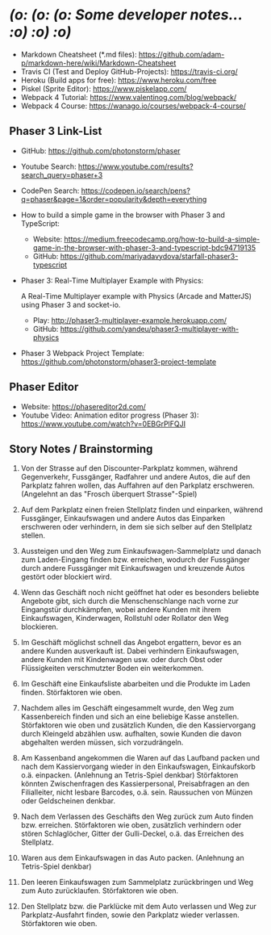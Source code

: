 # _(o: (o: (o:_ _Some developer notes..._ _:o) :o) :o)_

-   Markdown Cheatsheet (\*.md files): <https://github.com/adam-p/markdown-here/wiki/Markdown-Cheatsheet>
-   Travis CI (Test and Deploy GitHub-Projects): <https://travis-ci.org/>
-   Heroku (Build apps for free): <https://www.heroku.com/free>
-   Piskel (Sprite Editor): <https://www.piskelapp.com/>
-   Webpack 4 Tutorial: <https://www.valentinog.com/blog/webpack/>
-   Webpack 4 Course: <https://wanago.io/courses/webpack-4-course/>

## Phaser 3 Link-List

-   GitHub: <https://github.com/photonstorm/phaser>

-   Youtube Search: <https://www.youtube.com/results?search_query=phaser+3>
-   CodePen Search: <https://codepen.io/search/pens?q=phaser&page=1&order=popularity&depth=everything>

-   How to build a simple game in the browser with Phaser 3 and TypeScript:

    -   Website: <https://medium.freecodecamp.org/how-to-build-a-simple-game-in-the-browser-with-phaser-3-and-typescript-bdc94719135>
    -   GitHub: <https://github.com/mariyadavydova/starfall-phaser3-typescript>

-   Phaser 3: Real-Time Multiplayer Example with Physics:

    A Real-Time Multiplayer example with Physics (Arcade and MatterJS) using Phaser 3 and socket-io.

    -   Play: <http://phaser3-multiplayer-example.herokuapp.com/>
    -   GitHub: <https://github.com/yandeu/phaser3-multiplayer-with-physics>

-   Phaser 3 Webpack Project Template: <https://github.com/photonstorm/phaser3-project-template>

## Phaser Editor

-   Website: <https://phasereditor2d.com/>
-   Youtube Video: Animation editor progress (Phaser 3): <https://www.youtube.com/watch?v=0EBGrPlFQJI>

## Story Notes / Brainstorming

1. Von der Strasse auf den Discounter-Parkplatz kommen, während Gegenverkehr, Fussgänger, Radfahrer und andere Autos, die auf den Parkplatz fahren wollen, das Auffahren auf den Parkplatz erschweren. (Angelehnt an das "Frosch überquert Strasse"-Spiel)

2. Auf dem Parkplatz einen freien Stellplatz finden und einparken, während Fussgänger, Einkaufswagen und andere Autos das Einparken erschweren oder verhindern, in dem sie sich selber auf den Stellplatz stellen.

3. Aussteigen und den Weg zum Einkaufswagen-Sammelplatz und danach zum Laden-Eingang finden bzw. erreichen, wodurch der Fussgänger durch andere Fussgänger mit Einkaufswagen und kreuzende Autos gestört oder blockiert wird.

4. Wenn das Geschäft noch nicht geöffnet hat oder es besonders beliebte Angebote gibt, sich durch die Menschenschlange nach vorne zur Eingangstür durchkämpfen, wobei andere Kunden mit ihrem Einkaufswagen, Kinderwagen, Rollstuhl oder Rollator den Weg blockieren.

5. Im Geschäft möglichst schnell das Angebot ergattern, bevor es an andere Kunden ausverkauft ist. Dabei verhindern Einkaufswagen, andere Kunden mit Kindenwagen usw. oder durch Obst oder Flüssigkeiten verschmutzter Boden ein weiterkommen.

6. Im Geschäft eine Einkaufsliste abarbeiten und die Produkte im Laden finden. Störfaktoren wie oben.

7. Nachdem alles im Geschäft eingesammelt wurde, den Weg zum Kassenbereich finden und sich an eine beliebige Kasse anstellen. Störfaktoren wie oben und zusätzlich Kunden, die den Kassiervorgang durch Kleingeld abzählen usw. aufhalten, sowie Kunden die davon abgehalten werden müssen, sich vorzudrängeln.

8. Am Kassenband angekommen die Waren auf das Laufband packen und nach dem Kassiervorgang wieder in den Einkaufswagen, Einkaufskorb o.ä. einpacken. (Anlehnung an Tetris-Spiel denkbar) Störfaktoren könnten Zwischenfragen des Kassierpersonal, Preisabfragen an den Filialleiter, nicht lesbare Barcodes, o.ä. sein. Raussuchen von Münzen oder Geldscheinen denkbar.

9. Nach dem Verlassen des Geschäfts den Weg zurück zum Auto finden bzw. erreichen. Störfaktoren wie oben, zusätzlich verhindern oder stören Schlaglöcher, Gitter der Gulli-Deckel, o.ä. das Erreichen des Stellplatz.

10. Waren aus dem Einkaufswagen in das Auto packen. (Anlehnung an Tetris-Spiel denkbar)

11. Den leeren Einkaufswagen zum Sammelplatz zurückbringen und Weg zum Auto zurücklaufen. Störfaktoren wie oben.

12. Den Stellplatz bzw. die Parklücke mit dem Auto verlassen und Weg zur Parkplatz-Ausfahrt finden, sowie den Parkplatz wieder verlassen. Störfaktoren wie oben.
